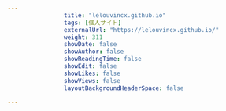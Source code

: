 ---
                title: "lelouvincx.github.io"
                tags: [個人サイト]
                externalUrl: "https://lelouvincx.github.io/"
                weight: 311
                showDate: false
                showAuthor: false
                showReadingTime: false
                showEdit: false
                showLikes: false
                showViews: false
                layoutBackgroundHeaderSpace: false
                ---

